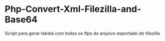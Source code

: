 # Php-Convert-Xml-Filezilla-and-Base64
Script para gerar tabela com todos os ftps do arquivo exportado do filezilla
